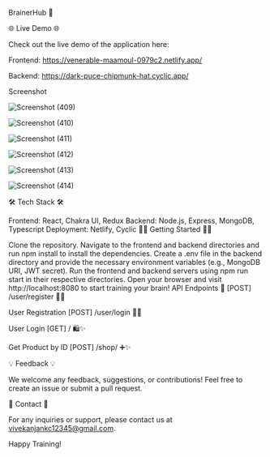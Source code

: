 BrainerHub 🧠

🌐 Live Demo 🌐

Check out the live demo of the application here:

Frontend: https://venerable-maamoul-0979c2.netlify.app/

Backend: https://dark-puce-chipmunk-hat.cyclic.app/

Screenshot

![Screenshot (409)](https://github.com/vivekanjankc12345/typescriptbrainer/assets/105937590/68858277-b67d-444f-9d9c-7aabbd3bfaac)

![Screenshot (410)](https://github.com/vivekanjankc12345/typescriptbrainer/assets/105937590/3aee2f39-827a-4482-808e-a7097240e3e0)

![Screenshot (411)](https://github.com/vivekanjankc12345/typescriptbrainer/assets/105937590/94c183c0-0e8c-4aff-bd3f-b98cf2c9ce8c)

![Screenshot (412)](https://github.com/vivekanjankc12345/typescriptbrainer/assets/105937590/405f988c-1d0d-464d-9d51-84b7ef99dcbf)


![Screenshot (413)](https://github.com/vivekanjankc12345/typescriptbrainer/assets/105937590/4fd2c85c-3091-4ea9-86ba-7c03e2fba3df)


![Screenshot (414)](https://github.com/vivekanjankc12345/typescriptbrainer/assets/105937590/6dc60a41-2531-408a-8844-fe485f83e71c)

🛠️ Tech Stack 🛠️

Frontend: React, Chakra UI, Redux
Backend: Node.js, Express, MongoDB, Typescript
Deployment: Netlify, Cyclic
🏃‍♂️ Getting Started 🏃‍♀️

Clone the repository.
Navigate to the frontend and backend directories and run npm install to install the dependencies.
Create a .env file in the backend directory and provide the necessary environment variables (e.g., MongoDB URI, JWT secret).
Run the frontend and backend servers using npm run start in their respective directories.
Open your browser and visit http://localhost:8080 to start training your brain!
API Endpoints 🚀
[POST] /user/register 📝✨

User Registration [POST] /user/login 🔑✨

User Login [GET] / 🛍️✨

Get Product by ID [POST] /shop/ ➕✨

💡 Feedback 💡

We welcome any feedback, suggestions, or contributions! Feel free to create an issue or submit a pull request.

📧 Contact 📧

For any inquiries or support, please contact us at vivekanjankc12345@gmail.com.

Happy Training!
